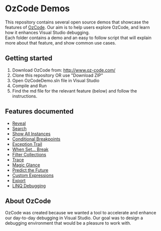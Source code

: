 ﻿# OzCode Demos
This repository contains several open source demos that showcase the features of [OzCode][1]. 
Our aim is to help users explore OzCode, and learn how it enhances Visual Studio debugging.  
Each folder contains a demo and an easy to follow script that will explain more about that feature, and show common use cases.

## Getting started
1. Download OzCode from: http://www.oz-code.com/
2. Clone this repository OR use "Download ZIP" 
3. Open OzCodeDemo.sln file in Visual Studio
4. Compile and Run
5. Find the md file for the relevant feature (below) and follow the instructions.
 
## Features documented
* [Reveal](OzCodeDemo/01.Reveal/README.md)
* [Search](OzCodeDemo/02.Search/README.md)
* [Show All Instances](OzCodeDemo/03.ShowAllInstances/README.md)
* [Conditional Breakpoints](OzCodeDemo/04.ConditionalBreakpoints/README.md)
* [Exception Trail](OzCodeDemo/05.ExceptionTrail/README.md)
* [When Set... Break](OzCodeDemo/06.WhenSetBreakDemo/README.md)
* [Filter Collections](OzCodeDemo/07.FilterCollections/README.md)
* [Trace](OzCodeDemo/08.Trace/README.md)
* [Magic Glance](OzCodeDemo/09.MagicGlance/README.md)
* [Predict the Future](OzCodeDemo/10.Predict/README.md)
* [Custom Expressions](OzCodeDemo/11.CustomExpressions/README.md)
* [Export](OzCodeDemo/12.Export/README.md)
* [LINQ Debugging](OzCodeDemo/13.LINQ/README.md)

## About OzCode
OzCode was created because we wanted a tool to accelerate and enhance our day-to-day debugging in Visual Studio. Our goal was to design a debugging environment that would be a pleasure to work with.

[1]: http://www.oz-code.com 
